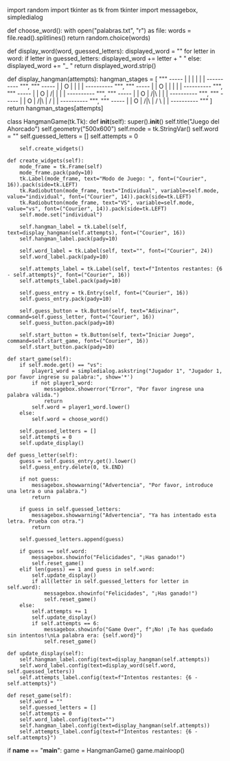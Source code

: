 import random
import tkinter as tk
from tkinter import messagebox, simpledialog

def choose_word():
    with open("palabras.txt", "r") as file:
        words = file.read().splitlines()
    return random.choice(words)

def display_word(word, guessed_letters):
    displayed_word = ""
    for letter in word:
        if letter in guessed_letters:
            displayed_word += letter + " "
        else:
            displayed_word += "_ "
    return displayed_word.strip()

def display_hangman(attempts):
    hangman_stages = [
        """
        -----
        |   |
            |
            |
            |
            |
        ----------
        """,
        """
        -----
        |   |
        O   |
            |
            |
            |
        ----------
        """,
        """
        -----
        |   |
        O   |
        |   |
            |
            |
        ----------
        """,
        """
        -----
        |   |
        O   |
       /|   |
            |
            |
        ----------
        """,
        """
        -----
        |   |
        O   |
       /|\\  |
            |
            |
        ----------
        """,
        """
        -----
        |   |
        O   |
       /|\\  |
       /    |
            |
        ----------
        """,
        """
        -----
        |   |
        O   |
       /|\\  |
       / \\  |
            |
        ----------
        """
    ]
    return hangman_stages[attempts]

class HangmanGame(tk.Tk):
    def __init__(self):
        super().__init__()
        self.title("Juego del Ahorcado")
        self.geometry("500x600")
        self.mode = tk.StringVar()
        self.word = ""
        self.guessed_letters = []
        self.attempts = 0

        self.create_widgets()

    def create_widgets(self):
        mode_frame = tk.Frame(self)
        mode_frame.pack(pady=10)
        tk.Label(mode_frame, text="Modo de Juego: ", font=("Courier", 16)).pack(side=tk.LEFT)
        tk.Radiobutton(mode_frame, text="Individual", variable=self.mode, value="individual", font=("Courier", 14)).pack(side=tk.LEFT)
        tk.Radiobutton(mode_frame, text="VS", variable=self.mode, value="vs", font=("Courier", 14)).pack(side=tk.LEFT)
        self.mode.set("individual")

        self.hangman_label = tk.Label(self, text=display_hangman(self.attempts), font=("Courier", 16))
        self.hangman_label.pack(pady=10)

        self.word_label = tk.Label(self, text="", font=("Courier", 24))
        self.word_label.pack(pady=10)

        self.attempts_label = tk.Label(self, text=f"Intentos restantes: {6 - self.attempts}", font=("Courier", 16))
        self.attempts_label.pack(pady=10)

        self.guess_entry = tk.Entry(self, font=("Courier", 16))
        self.guess_entry.pack(pady=10)

        self.guess_button = tk.Button(self, text="Adivinar", command=self.guess_letter, font=("Courier", 16))
        self.guess_button.pack(pady=10)

        self.start_button = tk.Button(self, text="Iniciar Juego", command=self.start_game, font=("Courier", 16))
        self.start_button.pack(pady=10)

    def start_game(self):
        if self.mode.get() == "vs":
            player1_word = simpledialog.askstring("Jugador 1", "Jugador 1, por favor ingrese su palabra:", show='*')
            if not player1_word:
                messagebox.showerror("Error", "Por favor ingrese una palabra válida.")
                return
            self.word = player1_word.lower()
        else:
            self.word = choose_word()

        self.guessed_letters = []
        self.attempts = 0
        self.update_display()

    def guess_letter(self):
        guess = self.guess_entry.get().lower()
        self.guess_entry.delete(0, tk.END)

        if not guess:
            messagebox.showwarning("Advertencia", "Por favor, introduce una letra o una palabra.")
            return

        if guess in self.guessed_letters:
            messagebox.showwarning("Advertencia", "Ya has intentado esta letra. Prueba con otra.")
            return

        self.guessed_letters.append(guess)

        if guess == self.word:
            messagebox.showinfo("Felicidades", "¡Has ganado!")
            self.reset_game()
        elif len(guess) == 1 and guess in self.word:
            self.update_display()
            if all(letter in self.guessed_letters for letter in self.word):
                messagebox.showinfo("Felicidades", "¡Has ganado!")
                self.reset_game()
        else:
            self.attempts += 1
            self.update_display()
            if self.attempts == 6:
                messagebox.showinfo("Game Over", f"¡No! ¡Te has quedado sin intentos!\nLa palabra era: {self.word}")
                self.reset_game()

    def update_display(self):
        self.hangman_label.config(text=display_hangman(self.attempts))
        self.word_label.config(text=display_word(self.word, self.guessed_letters))
        self.attempts_label.config(text=f"Intentos restantes: {6 - self.attempts}")

    def reset_game(self):
        self.word = ""
        self.guessed_letters = []
        self.attempts = 0
        self.word_label.config(text="")
        self.hangman_label.config(text=display_hangman(self.attempts))
        self.attempts_label.config(text=f"Intentos restantes: {6 - self.attempts}")

if __name__ == "__main__":
    game = HangmanGame()
    game.mainloop()


